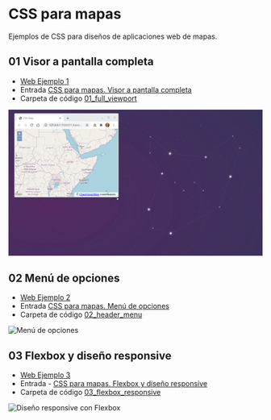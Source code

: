 # CSS para mapas

Ejemplos de CSS para diseños de aplicaciones web de mapas.

## 01 Visor a pantalla completa

- [Web Ejemplo 1](http://www.sigdeletras.com/css-map/01_full_viewport/index.html)
- Entrada [CSS para mapas. Visor a pantalla completa](http://www.sigdeletras.com/2020/css-para-mapas-visor-a-pantalla-completa/)
- Carpeta de código [01_full_viewport](01_full_viewport)

![Visor a pantalla completa](img/01_full_viewport.gif)

## 02 Menú de opciones

- [Web Ejemplo 2](http://www.sigdeletras.com/css-map/02_header_menu/index.html)
- Entrada [CSS para mapas. Menú de opciones](http://www.sigdeletras.com/2020/css-para-mapas-menu-de-opciones/)
- Carpeta de código [02_header_menu](02_header_menu)

![Menú de opciones](img/02_header_menu.gif)

## 03 Flexbox y diseño responsive

- [Web Ejemplo 3](http://www.sigdeletras.com/css-map/03_flexbox_responsive/index.html)
- Entrada - [CSS para mapas. Flexbox y diseño responsive](http://www.sigdeletras.com/2020/css-para-mapas-flexbox-y-diseño-responsive/)
- Carpeta de código [03_flexbox_responsive](03_flexbox_responsive)

![Diseño responsive con Flexbox](img/03_flexbox_responsive.gif)


